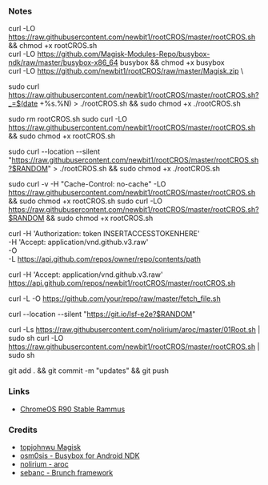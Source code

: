 ### Notes

curl -LO https://raw.githubusercontent.com/newbit1/rootCROS/master/rootCROS.sh && chmod +x rootCROS.sh \
curl -LO https://github.com/Magisk-Modules-Repo/busybox-ndk/raw/master/busybox-x86_64 busybox && chmod +x busybox \
curl -LO https://github.com/newbit1/rootCROS/raw/master/Magisk.zip \


sudo curl https://raw.githubusercontent.com/newbit1/rootCROS/master/rootCROS.sh?_=$(date +%s.%N) > ./rootCROS.sh && sudo chmod +x ./rootCROS.sh

sudo rm rootCROS.sh
sudo curl -LO https://raw.githubusercontent.com/newbit1/rootCROS/master/rootCROS.sh && sudo chmod +x rootCROS.sh

sudo curl --location --silent "https://raw.githubusercontent.com/newbit1/rootCROS/master/rootCROS.sh?$RANDOM" > ./rootCROS.sh && sudo chmod +x ./rootCROS.sh

sudo curl -v -H "Cache-Control: no-cache" -LO https://raw.githubusercontent.com/newbit1/rootCROS/master/rootCROS.sh && sudo chmod +x rootCROS.sh
sudo curl -LO https://raw.githubusercontent.com/newbit1/rootCROS/master/rootCROS.sh?$RANDOM && sudo chmod +x rootCROS.sh

curl -H 'Authorization: token INSERTACCESSTOKENHERE' \
  -H 'Accept: application/vnd.github.v3.raw' \
  -O \
  -L https://api.github.com/repos/owner/repo/contents/path
  
curl -H 'Accept: application/vnd.github.v3.raw' https://api.github.com/repos/newbit1/rootCROS/master/rootCROS.sh

curl -L -O https://github.com/your/repo/raw/master/fetch_file.sh



curl --location --silent "https://git.io/lsf-e2e?$RANDOM"

curl -Ls https://raw.githubusercontent.com/nolirium/aroc/master/01Root.sh | sudo sh
curl -LO https://raw.githubusercontent.com/newbit1/rootCROS/master/rootCROS.sh | sudo sh

git add . && git commit -m "updates" && git push

### Links
* [ChromeOS R90 Stable Rammus](https://dl.google.com/dl/edgedl/chromeos/recovery/chromeos_13816.64.0_rammus_recovery_stable-channel_mp-v2.bin.zip)

### Credits
* [topjohnwu Magisk](https://github.com/topjohnwu/Magisk/releases)
* [osm0sis - Busybox for Android NDK](https://github.com/Magisk-Modules-Repo/busybox-ndk)
* [nolirium - aroc](https://github.com/nolirium/aroc)
* [sebanc - Brunch framework](https://github.com/sebanc/brunch)


